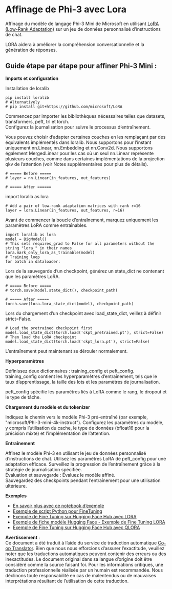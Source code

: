 <!--
CO_OP_TRANSLATOR_METADATA:
{
  "original_hash": "50b6a55a0831b417835087d8b57759fe",
  "translation_date": "2025-07-17T06:26:52+00:00",
  "source_file": "md/03.FineTuning/FineTuning_Lora.md",
  "language_code": "fr"
}
-->
# **Affinage de Phi-3 avec Lora**

Affinage du modèle de langage Phi-3 Mini de Microsoft en utilisant [LoRA (Low-Rank Adaptation)](https://github.com/microsoft/LoRA?WT.mc_id=aiml-138114-kinfeylo) sur un jeu de données personnalisé d’instructions de chat.

LORA aidera à améliorer la compréhension conversationnelle et la génération de réponses.

## Guide étape par étape pour affiner Phi-3 Mini :

**Imports et configuration**

Installation de loralib

```
pip install loralib
# Alternatively
# pip install git+https://github.com/microsoft/LoRA

```

Commencez par importer les bibliothèques nécessaires telles que datasets, transformers, peft, trl et torch.  
Configurez la journalisation pour suivre le processus d’entraînement.

Vous pouvez choisir d’adapter certaines couches en les remplaçant par des équivalents implémentés dans loralib. Nous supportons pour l’instant uniquement nn.Linear, nn.Embedding et nn.Conv2d. Nous supportons également MergedLinear pour les cas où un seul nn.Linear représente plusieurs couches, comme dans certaines implémentations de la projection qkv de l’attention (voir Notes supplémentaires pour plus de détails).

```
# ===== Before =====
# layer = nn.Linear(in_features, out_features)
```

```
# ===== After ======
```

import loralib as lora

```
# Add a pair of low-rank adaptation matrices with rank r=16
layer = lora.Linear(in_features, out_features, r=16)
```

Avant de commencer la boucle d’entraînement, marquez uniquement les paramètres LoRA comme entraînables.

```
import loralib as lora
model = BigModel()
# This sets requires_grad to False for all parameters without the string "lora_" in their names
lora.mark_only_lora_as_trainable(model)
# Training loop
for batch in dataloader:
```

Lors de la sauvegarde d’un checkpoint, générez un state_dict ne contenant que les paramètres LoRA.

```
# ===== Before =====
# torch.save(model.state_dict(), checkpoint_path)
```  
```
# ===== After =====
torch.save(lora.lora_state_dict(model), checkpoint_path)
```

Lors du chargement d’un checkpoint avec load_state_dict, veillez à définir strict=False.

```
# Load the pretrained checkpoint first
model.load_state_dict(torch.load('ckpt_pretrained.pt'), strict=False)
# Then load the LoRA checkpoint
model.load_state_dict(torch.load('ckpt_lora.pt'), strict=False)
```

L’entraînement peut maintenant se dérouler normalement.

**Hyperparamètres**

Définissez deux dictionnaires : training_config et peft_config. training_config contient les hyperparamètres d’entraînement, tels que le taux d’apprentissage, la taille des lots et les paramètres de journalisation.

peft_config spécifie les paramètres liés à LoRA comme le rang, le dropout et le type de tâche.

**Chargement du modèle et du tokenizer**

Indiquez le chemin vers le modèle Phi-3 pré-entraîné (par exemple, "microsoft/Phi-3-mini-4k-instruct"). Configurez les paramètres du modèle, y compris l’utilisation du cache, le type de données (bfloat16 pour la précision mixte) et l’implémentation de l’attention.

**Entraînement**

Affinez le modèle Phi-3 en utilisant le jeu de données personnalisé d’instructions de chat. Utilisez les paramètres LoRA de peft_config pour une adaptation efficace. Surveillez la progression de l’entraînement grâce à la stratégie de journalisation spécifiée.  
Évaluation et sauvegarde : Évaluez le modèle affiné.  
Sauvegardez des checkpoints pendant l’entraînement pour une utilisation ultérieure.

**Exemples**  
- [En savoir plus avec ce notebook d’exemple](../../../../code/03.Finetuning/Phi_3_Inference_Finetuning.ipynb)  
- [Exemple de script Python pour FineTuning](../../../../code/03.Finetuning/FineTrainingScript.py)  
- [Exemple de Fine Tuning sur Hugging Face Hub avec LORA](../../../../code/03.Finetuning/Phi-3-finetune-lora-python.ipynb)  
- [Exemple de fiche modèle Hugging Face - Exemple de Fine Tuning LORA](https://huggingface.co/microsoft/Phi-3-mini-4k-instruct/blob/main/sample_finetune.py)  
- [Exemple de Fine Tuning sur Hugging Face Hub avec QLORA](../../../../code/03.Finetuning/Phi-3-finetune-qlora-python.ipynb)

**Avertissement** :  
Ce document a été traduit à l’aide du service de traduction automatique [Co-op Translator](https://github.com/Azure/co-op-translator). Bien que nous nous efforcions d’assurer l’exactitude, veuillez noter que les traductions automatiques peuvent contenir des erreurs ou des inexactitudes. Le document original dans sa langue d’origine doit être considéré comme la source faisant foi. Pour les informations critiques, une traduction professionnelle réalisée par un humain est recommandée. Nous déclinons toute responsabilité en cas de malentendus ou de mauvaises interprétations résultant de l’utilisation de cette traduction.